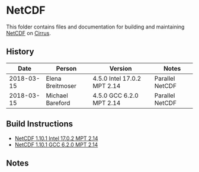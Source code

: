NetCDF
======

This folder contains files and documentation for building and maintaining
[NetCDF](https://www.unidata.ucar.edu/software/netcdf/) on [Cirrus](http://www.cirrus.ac.uk).

History
-------

Date | Person | Version | Notes
---- | -------|---------|------
2018-03-15 | Elena Breitmoser | 4.5.0 Intel 17.0.2 MPT 2.14| Parallel NetCDF
2018-03-15 | Michael Bareford | 4.5.0 GCC 6.2.0 MPT 2.14| Parallel NetCDF

Build Instructions
------------------

* [NetCDF 1.10.1 Intel 17.0.2 MPT 2.14](build_netcdf_1101_intel17mpt214.md)
* [NetCDF 1.10.1 GCC 6.2.0 MPT 2.14](build_netcdf_1101_gcc6mpt214.md)

Notes
-----



